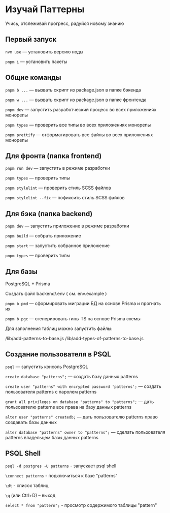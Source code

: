 # Изучай Паттерны

Учись, отслеживай прогресс, радуйся новому знанию



## Первый запуск

```nvm use``` — установить версию ноды

```pnpm i``` — установить пакеты



## Общие команды

```pnpm b ...``` — вызвать скрипт из package.json в папке бэкенда

```pnpm w ...``` — вызвать скрипт из package.json в папке фронтенда

```pnpm dev``` — запустить разработческий процесс во всех приложениях монорепы

```pnpm types``` — проверить все типы во всех приложениях монорепы

```pnpm prettify``` — отформатировать все файлы во всех приложениях монорепы



## Для фронта (папка frontend)

```pnpm run dev``` — запустить в режиме разработки

```pnpm types``` — проверить типы

```pnpm stylelint``` — проверить стиль SCSS файлов

```pnpm stylelint --fix``` — пофиксить стиль SCSS файлов



## Для бэка (папка backend)

```pnpm dev``` — запустить приложение в режиме разработки

```pnpm build``` — собрать приложение

```pnpm start``` — запустить собранное приложение

```pnpm types``` — проверить типы



## Для базы 

PostgreSQL + Prisma

Создать файл backend/.env ( см. env.example )

```pnpm b pmd``` — сформировать миграции БД на основе Prisma и прогнать их

```pnpm b pgc``` — сгенерировать типы TS на основе Prisma схемы

Для заполнения таблиц можно запустить файлы:

/lib/add-patterns-to-base.js
/lib/add-types-of-patterns-to-base.js



## Создание пользователя в PSQL

```psql``` — запустить консоль PostgreSQL

```create database "patterns";``` — создать базу данных patterns

```create user "patterns" with encrypted password 'patterns';``` — создать пользователя patterns с паролем patterns

```grant all privileges on database "patterns" to "patterns";``` — дать пользователю patterns все права на базу данных patterns

```alter user "patterns" createdb;``` — дать пользователю patterns право создавать базы данных

```alter database "patterns" owner to "patterns";``` — сделать пользователя patterns владельцем базы данных patterns



## PSQL Shell

```psql -d postgres -U patterns``` - запускает psql shell

```\connect patterns``` - подключиться к базе "patterns"

```\dt``` - список таблиц

```\q``` (или Ctrl+D) – выход

```select * from "pattern";``` - просмотр содержимого таблицы "pattern"
